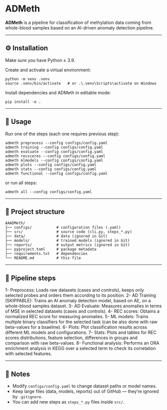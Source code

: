 # ADMeth

**ADMeth** is a pipeline for classification of methylation data coming from whole-blood samples based on an AI-driven anomaly detection pipeline.

---

## ⚙️ Installation

Make sure you have Python ≥ 3.9.

Create and activate a virtual environment:

    python -m venv .venv
    source .venv/bin/activate   # or .\.venv\Scripts\activate on Windows

Install dependencies and ADMeth in editable mode:

    pip install -e .

---

## 🚀 Usage

Run one of the steps (each one requires previous step):

    admeth preprocess --config configs/config.yaml
    admeth training --config configs/config.yaml
    admeth evaluate --config configs/config.yaml
    admeth recscores --config configs/config.yaml
    admeth mlmodels --config configs/config.yaml
    admeth plots --config configs/config.yaml
    admeth stats --config configs/config.yaml
    admeth functional --config configs/config.yaml

or run all steps:

    admeth all --config configs/config.yaml

---

## 📁 Project structure

    AAADMeth/
    ├── configs/           # configuration files (.yaml)
    ├── src/               # source code (cli.py, steps_*.py)
    ├── data/              # data (ignored in Git)
    ├── models/            # trained models (ignored in Git)
    ├── reports/           # output metrics (ignored in Git)
    ├── pyproject.toml     # package metadata
    ├── requirements.txt   # dependencies
    └── README.md          # this file

---

## 🔗 Pipeline steps

1- Preprocess: Loads raw datasets (cases and controls), keeps only selected probes and orders them according to its position.
2- AD Training (SKIPPABLE): Trains an AI anomaly detection model, based on AE, on a whole-blood samples dataset. 
3- AD Evaluate: Measures anomalies in terms of MSE in selected datasets (cases and controls).
4- REC scores: Obtains a normalized REC score for measuring anomalies.
5- ML models: Trains multiple binary classifiers for the selected task (can be also done with raw beta-values for a bsaeline).
6- Plots: Plot classification results across different ML models and configurations.
7- Stats: Plots and tables for REC scores distributions, feature selection, differences in groups and comparison with raw beta-values.
8- Functional analysis: Performs an ORA enrichment analysis in KEGG over a selected term to check its correlation with selected features.

---

## 🧠 Notes

- Modify `configs/config.yaml` to change dataset paths or model names.
- Keep large files (data, models, reports) out of GitHub — they’re ignored by `.gitignore`.
- You can add new steps as `steps_*.py` files inside `src/`.
